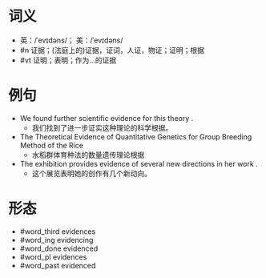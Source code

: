 # 词义
- 英：/ˈevɪdəns/； 美：/ˈevɪdəns/
- #n 证据；(法庭上的)证据，证词，人证，物证；证明；根据
- #vt 证明；表明；作为…的证据
# 例句
- We found further scientific evidence for this theory .
	- 我们找到了进一步证实这种理论的科学根据。
- The Theoretical Evidence of Quantitative Genetics for Group Breeding Method of the Rice
	- 水稻群体育种法的数量遗传理论根据
- The exhibition provides evidence of several new directions in her work .
	- 这个展览表明她的创作有几个新动向。
# 形态
- #word_third evidences
- #word_ing evidencing
- #word_done evidenced
- #word_pl evidences
- #word_past evidenced
